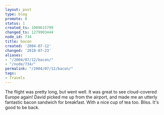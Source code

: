 ```yaml
---
layout: post
type: blog
promote: 0
status: 1
created_ts: 1089615799
changed_ts: 1279903444
node_id: 734
title: bacon
created: '2004-07-12'
changed: '2010-07-23'
aliases:
- "/2004/07/12/bacon/"
- "/node/734/"
permalink: "/2004/07/12/bacon/"
tags:
- Travels
---
```

The flight was pretty long, but went well.  It was great to see cloud-covered Europe again!  David picked me up from the airport, and made me an utterly fantastic bacon sandwich for breakfast.  With a nice cup of tea too.  Bliss.  It's good to be back.
